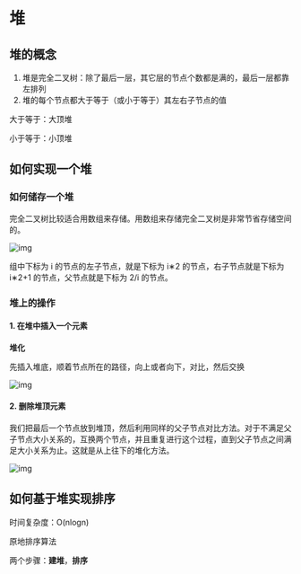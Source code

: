 # 堆

## 堆的概念

1. 堆是完全二叉树：除了最后一层，其它层的节点个数都是满的，最后一层都靠左排列
2. 堆的每个节点都大于等于（或小于等于）其左右子节点的值



大于等于：大顶堆

小于等于：小顶堆



## 如何实现一个堆

### 如何储存一个堆

完全二叉树比较适合用数组来存储。用数组来存储完全二叉树是非常节省存储空间的。

![img](https://static001.geekbang.org/resource/image/4d/1e/4d349f57947df6590a2dd1364c3b0b1e.jpg?wh=1142*540)

组中下标为 i 的节点的左子节点，就是下标为 i∗2 的节点，右子节点就是下标为 i∗2+1 的节点，父节点就是下标为 2/i 的节点。



### 堆上的操作

#### 1. 在堆中插入一个元素

**堆化**

先插入堆底，顺着节点所在的路径，向上或者向下，对比，然后交换

![img](https://static001.geekbang.org/resource/image/e3/0e/e3744661e038e4ae570316bc862b2c0e.jpg?wh=1142*776)

#### 2. 删除堆顶元素

我们把最后一个节点放到堆顶，然后利用同样的父子节点对比方法。对于不满足父子节点大小关系的，互换两个节点，并且重复进行这个过程，直到父子节点之间满足大小关系为止。这就是从上往下的堆化方法。

![img](https://static001.geekbang.org/resource/image/11/60/110d6f442e718f86d2a1d16095513260.jpg?wh=1142*856)



## 如何基于堆实现排序



时间复杂度：O(nlogn)

原地排序算法

两个步骤：**建堆**，**排序**


